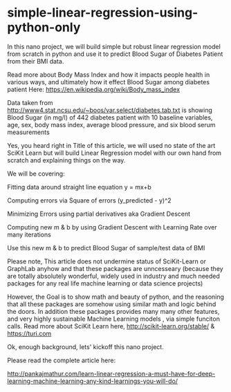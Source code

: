 # simple-linear-regression-using-python-only

In this nano project, we will build simple but robust linear regression model from scratch in python and use it to predict Blood Sugar of Diabetes Patient from their BMI data.

Read more about Body Mass Index and how it impacts people health in various ways, and ultimately how it effect Blood Sugar among diabetes patient Here: https://en.wikipedia.org/wiki/Body_mass_index

Data taken from http://www4.stat.ncsu.edu/~boos/var.select/diabetes.tab.txt is showing Blood Sugar (in mg/l) of 442 diabetes patient with 10 baseline variables, age, sex, body mass index, average blood pressure, and six blood serum measurements

Yes, you heard right in Title of this article, we will used no state of the art SciKit Learn but will build Linear Regression model with our own hand from scratch and explaining things on the way.

We will be covering:

Fitting data around straight line equation y = mx+b

Computing errors via Square of errors (y_predicted - y)^2

Minimizing Errors using partial derivatives aka Gradient Descent

Computing new m & b by using Gradient Descent with Learning Rate over many iterations

Use this new m & b to predict Blood Sugar of sample/test data of BMI

Please note, This article does not undermine status of SciKit-Learn or GraphLab anyhow and that these packages are unncesseary (because they are totally absolutely wonderful, widely used in industry and much needed packages for any real life machine learning or data science projects)

However, the Goal is to show math and beauty of python, and the reasoning that all these packages are somehow using similar math and logic behind the doors.  In addition these packages provides many many other features, and very highly sustainable Machine Learning models , via simple funciton calls. Read more about SciKit Learn here, http://scikit-learn.org/stable/ & https://turi.com

Ok, enough background, lets' kickoff this nano project.

Please read the complete article here:

http://pankajmathur.com/learn-linear-regression-a-must-have-for-deep-learning-machine-learning-any-kind-learnings-you-will-do/
